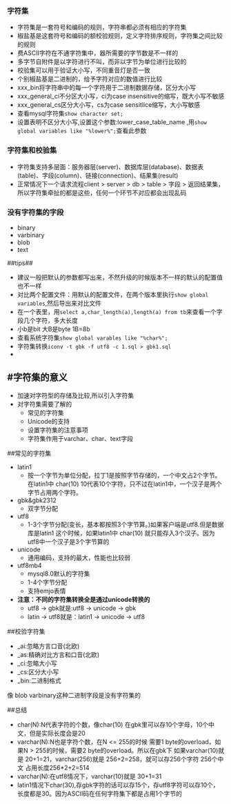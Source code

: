 ### 字符集 ###

+ 字符集是一套符号和编码的规则，字符串都必须有相应的字符集
+ 椒盐基是这套符号和编码的额校验规则，定义字符排序规则，字符集之间比较的规则
+ 费ASCII字符在不通字符集中，器所需要的字节数是不一样的
+ 多字节自附件是以字符进行不叫，而非以字节为单位进行比较的
+ 校验集可以用于验证大小写，不同重音灯是否一致
+ 个别椒盐基是二进制的，给予字符对应的数值进行比较
+ xxx_bin将字符串中的每一个字符用于二进制数据存储，区分大小写
+ xxx_general_ci不分区大小写，ci为case insensitive的缩写，既大小写不敏感
+ xxx_general_cs区分大小写，cs为case sensitlice缩写，大小写敏感
+ 查看mysql字符集`show character set;`
+ 设置表明不区分大小写,设置这个参数:lower_case_table_name 
  ,用`show global variables like "%lower%";`查看此参数

### 字符集和校验集 ###

+ 字符集支持多层面：服务器层(server)、数据库层(database)、数据表(table)、字段(column)、链接(connection)、结果集(result)
+ 正常情况下一个请求流程client > server > db > table > 字段 > 返回结果集，所以字符集牵扯的都是这些，任何一个环节不对应都会出现乱码

### 没有字符集的字段 ##

+ binary
+ varbinary
+ blob
+ text

##tips##

+ 建议一般把默认的参数都写出来，不然升级的时候版本不一样的默认的配置值也不一样
+ 对比两个配置文件：用默认的配置文件，在两个版本里执行`show global variables`,然后导出来对比文件
+ 在一个表里，用`select a,char_length(a),length(a) from tb`来查看一个字段几个字符，多大长度
+ 小b是bit 大B是byte 1B=8b
+ 查看系统字符集`show global varables like "%char%";`
+ 字符集转换`iconv -t gbk -f utf8 -c 1.sql > gbk1.sql`
+ 

#字符集的意义
------------------------------

+ 加速对字符型的存储及比较,所以引入字符集
+ 对字符集需要了解的
	+ 常见的字符集
	+ Unicode的支持
	+ 设置字符集的注意事项
	+ 字符集作用于varchar、char、text字段

##常见的字符集
+ latin1 
	+ 按一个字节为单位分配，拉丁1是按照字节存储的，一个中文占2个字节。在latin1中 char(10) 10代表10个字符，只不过在latin1中，一个汉子是两个字节占用两个字符。
+ gbk&gbk2312
	+ 双字节分配
+ utf8
	+ 1-3个字节分配(变长，基本都按照3个字节算。)如果客户端是utf8.但是数据库是latin1 这个时候，如果latin1中 char(10) 就只能存入3个汉子。因为utf8中一个汉子是3个字节算的
+ unicode
	+ 通用编码，支持的最大，性能也比较弱
+ utf8mb4
	+ mysql8.0默认的字符集
	+ 1-4个字节分配
	+ 支持emjo表情
+ **注意：不同的字符集转换全是通过unicode转换的**
	+ utf8 -> gbk就是:utf8 -> unicode -> gbk
	+ latin -> utf8就是：latin1 -> unicode -> utf8

##校验字符集
+ _ai:忽略方言口音(北欧)
+ _as:精确对比方言和口音(北欧)
+ _ci:忽略大小写
+ _cs:区分大小写
+ _bin:二进制格式

像 blob varbinary这种二进制字段是没有字符集的

##总结
+ char(N):N代表字符的个数，像char(10) 在gbk里可以存10个字母，10个中文，但是实际长度会是20
+ varchar(N):N也是字符个数，在N <= 255的时候 需要1 byte的overload，如果N > 255的时候，需要2 byte的overload。所以在gbk下 如果varchar(10)就是 20+1=21，varchar(256)就是 256+2=258，就可以存256个字符 256个中文 占用长度256*2+2=514
+ varchar(N):在utf8情况下，varchar(10)就是 30+1=31
+ latin1情况下char(30),存gbk字符的话可以存15个，存utf8字符可以存10个，长度都是30。因为ASCII码在任何字符集下都是占用1个字节的